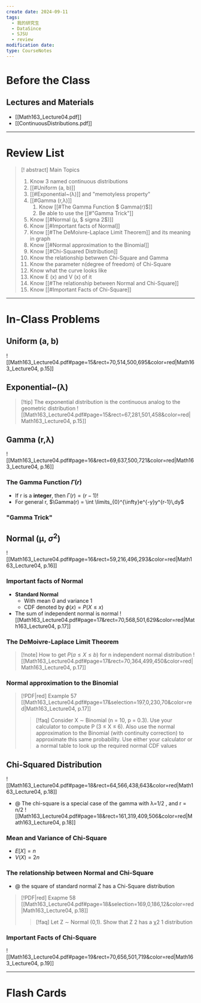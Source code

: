 ```yaml
---
create date: 2024-09-11
tags:
  - 我的研究生
  - DataSince
  - SJSU
  - review
modification date: 
type: CourseNotes
---
```


# Before the Class
## Lectures and Materials
- [[Math163_Lecture04.pdf]]
- [[ContinuousDistributions.pdf]]
---
# Review List
>[! abstract] Main Topics
>1. Know 3 named continuous distributions
>	1. [[#Uniform (a, b)]]
>	2. [[#Exponential~(λ)]] and "memotyless property"
>	3. [[#Gamma (r,λ)]]
>		1. Know [[#The Gamma Function $ Gamma(r)$]]
>		2. Be able to use the [[#"Gamma Trick"]]
>2. Know [[#Normal (μ, $ sigma 2$)]]
>	1. Know [[#Important facts of Normal]]
>	2. Know [[#The DeMoivre-Laplace Limit Theorem]] and its meaning in graph
>	3. Know [[#Normal approximation to the Binomial]]
>3. Know [[#Chi-Squared Distribution]]
>	1. Know the relationship betwwen Chi-Square and Gamma
>	2. Know the parameter n(degree of freedom) of Chi-Square
>	3. Know what the curve looks like
>	4. Know E (x) and V (x) of it
>	5. Know [[#The relationship between Normal and Chi-Square]]
>	6. Know [[#Important Facts of Chi-Square]]

---
# In-Class Problems
## Uniform (a, b)
![[Math163_Lecture04.pdf#page=15&rect=70,514,500,695&color=red|Math163_Lecture04, p.15]]
## Exponential~(λ)
>[!tip] The exponential distribution is the continuous analog to the geometric distribution
![[Math163_Lecture04.pdf#page=15&rect=67,281,501,458&color=red|Math163_Lecture04, p.15]]
## Gamma (r,λ)
![[Math163_Lecture04.pdf#page=16&rect=69,637,500,721&color=red|Math163_Lecture04, p.16]]
### The Gamma Function $\Gamma(r)$
- If r is a **integer**, then $\Gamma(r)=(r-1)!$
- For general r, $\Gamma(r) = \int \limits_{0}^{\infty}e^{-y}y^{r-1}\,dy$
### "Gamma Trick"
## Normal (μ, $\sigma^2$)
![[Math163_Lecture04.pdf#page=16&rect=59,216,496,293&color=red|Math163_Lecture04, p.16]]
### Important facts of Normal
 - **Standard Normal**
	 - With mean 0 and variance 1
	 - CDF denoted by $\phi(x)=P(X\leq x)$
 - The sum of independent normal is normal ![[Math163_Lecture04.pdf#page=17&rect=70,568,501,629&color=red|Math163_Lecture04, p.17]]
### The DeMoivre-Laplace Limit Theorem
>[!note]  How to get $P(a\leq X\leq b)$ for n independent normal distribution
![[Math163_Lecture04.pdf#page=17&rect=70,364,499,450&color=red|Math163_Lecture04, p.17]]

### Normal approximation to the Binomial
> [!PDF|red] Example 57 [[Math163_Lecture04.pdf#page=17&selection=197,0,230,70&color=red|Math163_Lecture04, p.17]]
> >[!faq] Consider X ∼ Binomial (n = 10, p = 0.3). Use your calculator to compute P (3 ≤ X ≤ 6). Also use the normal approximation to the Binomial (with continuity correction) to approximate this same probability. Use either your calculator or a normal table to look up the required normal CDF values

## Chi-Squared Distribution
![[Math163_Lecture04.pdf#page=18&rect=64,566,438,643&color=red|Math163_Lecture04, p.18]]
- @ The chi-square is a special case of the gamma with λ=1/2 , and r = n/2
![[Math163_Lecture04.pdf#page=18&rect=161,319,409,506&color=red|Math163_Lecture04, p.18]]
### Mean and Variance of Chi-Square
- $E[X]=n$
- $V (X) = 2 n$
### The relationship between Normal and Chi-Square
- @ the square of standard normal Z has a Chi-Square distribution
> [!PDF|red] Exapme 58 [[Math163_Lecture04.pdf#page=18&selection=169,0,186,12&color=red|Math163_Lecture04, p.18]]
> >[!faq] Let Z ∼ Normal (0,1). Show that Z 2 has a χ2 1 distribution

### Important Facts of Chi-Square
![[Math163_Lecture04.pdf#page=19&rect=70,656,501,719&color=red|Math163_Lecture04, p.19]]

---

# Flash Cards

